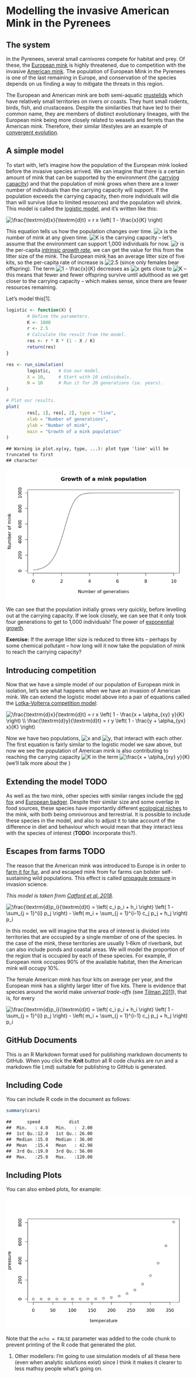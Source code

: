 Modelling the invasive American Mink in the Pyrenees
================

## The system

In the Pyrenees, several small carnivores compete for habitat and prey.
Of these, the [European
mink](https://en.wikipedia.org/wiki/European_mink) is highly threatened,
due to competition with the invasive [American
mink](https://en.wikipedia.org/wiki/American_mink). The population of
European Mink in the Pyrenees is one of the last remaining in Europe,
and conservation of the species depends on us finding a way to mitigate
the threats in this region.

The European and American mink are both semi-aquatic
[mustelids](https://en.wikipedia.org/wiki/Mustelidae) which have
relatively small territories on rivers or coasts. They hunt small
rodents, birds, fish, and crustaceans. Despite the similarities that
have led to their common name, they are members of distinct evolutionary
lineages, with the European mink being more closely related to weasels
and ferrets than the American mink. Therefore, their similar lifestyles
are an example of [convergent
evolution](https://en.wikipedia.org/wiki/Convergent_evolution).

## A simple model

To start with, let’s imagine how the population of the European mink
looked before the invasive species arrived. We can imagine that there is
a certain amount of mink that can be supported by the environment (the
[carrying capacity](https://en.wikipedia.org/wiki/Carrying_capacity))
and that the population of mink grows when there are a lower number of
individuals than the carrying capacity will support. If the population
exceeds the carrying capacity, then more individuals will die than will
survive (due to limited resources) and the population will shrink. This
model is called the [logistic
model](https://en.wikipedia.org/wiki/Logistic_function#In_ecology:_modeling_population_growth),
and it’s written like this:

  
![\\frac{\\textrm{d}x}{\\textrm{d}t} = 
r x \\left( 1 - \\frac{x}{K}
\\right)](https://latex.codecogs.com/png.image?%5Cdpi%7B110%7D&space;%5Cbg_white&space;%5Cfrac%7B%5Ctextrm%7Bd%7Dx%7D%7B%5Ctextrm%7Bd%7Dt%7D%20%3D%20%0A%20%20%20%20%20%20%20%20r%20x%20%5Cleft%28%201%20-%20%5Cfrac%7Bx%7D%7BK%7D%20%5Cright%29
"\\frac{\\textrm{d}x}{\\textrm{d}t} = 
        r x \\left( 1 - \\frac{x}{K} \\right)")  

This equation tells us how the population changes over time.
![x](https://latex.codecogs.com/png.image?%5Cdpi%7B110%7D&space;%5Cbg_white&space;x
"x") is the number of mink at any given time.
![K](https://latex.codecogs.com/png.image?%5Cdpi%7B110%7D&space;%5Cbg_white&space;K
"K") is the carrying capacity – let’s assume that the environment can
support 1,000 individuals for now.
![r](https://latex.codecogs.com/png.image?%5Cdpi%7B110%7D&space;%5Cbg_white&space;r
"r") is the per-capita [*intrinsic growth
rate*](https://en.wikipedia.org/wiki/Population_dynamics#Intrinsic_rate_of_increase),
we can get the value for this from the litter size of the mink. The
European mink has an average litter size of five kits, so the per-capita
rate of increase is
![2.5](https://latex.codecogs.com/png.image?%5Cdpi%7B110%7D&space;%5Cbg_white&space;2.5
"2.5") (since only females bear offspring). The term ![1 -
\\frac{x}{K}](https://latex.codecogs.com/png.image?%5Cdpi%7B110%7D&space;%5Cbg_white&space;1%20-%20%5Cfrac%7Bx%7D%7BK%7D
"1 - \\frac{x}{K}") decreases as
![x](https://latex.codecogs.com/png.image?%5Cdpi%7B110%7D&space;%5Cbg_white&space;x
"x") gets close to
![K](https://latex.codecogs.com/png.image?%5Cdpi%7B110%7D&space;%5Cbg_white&space;K
"K") – this means that fewer and fewer offspring survive until adulthood
as we get closer to the carrying capacity – which makes sense, since
there are fewer resources remaining.

Let’s model this\[1\].

``` r
logistic <- function(X) {
        # Define the parameters.
        K <- 1000
        r <- 2.5
        # Calculate the result from the model.
        res <- r * X * (1 - X / K)
        return(res)
}
```

``` r
res <- run_simulation(
        logistic,   # Use our model.
        X = 10,     # Start with 10 individuals.
        N = 10      # Run it for 20 generations (ie. years).
)
```

``` r
# Plot our results.
plot(
        res[, 1], res[, 2], type = "line",
        xlab = "Number of generations",
        ylab = "Number of mink",
        main = "Growth of a mink population"
)
```

    ## Warning in plot.xy(xy, type, ...): plot type 'line' will be truncated to first
    ## character

![](mink-invasion_files/figure-gfm/unnamed-chunk-4-1.png)<!-- -->

We can see that the population initially grows very quickly, before
levelling out at the carrying capacity. If we look closely, we can see
that it only took four generations to get to 1,000 individuals\! The
power of [exponential
growth](https://en.wikipedia.org/wiki/Exponential_growth#Biology).

**Exercise:** If the average litter size is reduced to three kits –
perhaps by some chemical pollutant – how long will it now take the
population of mink to reach the carrying capacity?

## Introducing competition

Now that we have a simple model of our population of European mink in
isolation, let’s see what happens when we have an invasion of American
mink. We can extend the logistic model above into a pair of equations
called the [Lotka-Volterra competition
model](https://en.wikipedia.org/wiki/Competitive_Lotka%E2%80%93Volterra_equations):

  
![
\\frac{\\textrm{d}x}{\\textrm{d}t} = 
r x \\left( 1 - \\frac{x + \\alpha\_{xy} y}{K} \\right) \\\\
\\frac{\\textrm{d}y}{\\textrm{d}t} = 
r y \\left( 1 - \\frac{y + \\alpha\_{yx} x}{K} \\right)
](https://latex.codecogs.com/png.image?%5Cdpi%7B110%7D&space;%5Cbg_white&space;%0A%5Cfrac%7B%5Ctextrm%7Bd%7Dx%7D%7B%5Ctextrm%7Bd%7Dt%7D%20%3D%20%0A%20%20%20%20%20%20%20%20r%20x%20%5Cleft%28%201%20-%20%5Cfrac%7Bx%20%2B%20%5Calpha_%7Bxy%7D%20y%7D%7BK%7D%20%5Cright%29%20%5C%5C%0A%5Cfrac%7B%5Ctextrm%7Bd%7Dy%7D%7B%5Ctextrm%7Bd%7Dt%7D%20%3D%20%0A%20%20%20%20%20%20%20%20r%20y%20%5Cleft%28%201%20-%20%5Cfrac%7By%20%2B%20%5Calpha_%7Byx%7D%20x%7D%7BK%7D%20%5Cright%29%0A
"
\\frac{\\textrm{d}x}{\\textrm{d}t} = 
        r x \\left( 1 - \\frac{x + \\alpha_{xy} y}{K} \\right) \\\\
\\frac{\\textrm{d}y}{\\textrm{d}t} = 
        r y \\left( 1 - \\frac{y + \\alpha_{yx} x}{K} \\right)
")  

Now we have two populations,
![x](https://latex.codecogs.com/png.image?%5Cdpi%7B110%7D&space;%5Cbg_white&space;x
"x") and
![y](https://latex.codecogs.com/png.image?%5Cdpi%7B110%7D&space;%5Cbg_white&space;y
"y"), that interact with each other. The first equation is fairly
similar to the logistic model we saw above, but now we see the
population of American mink is also contributing to reaching the
carrying capacity
![K](https://latex.codecogs.com/png.image?%5Cdpi%7B110%7D&space;%5Cbg_white&space;K
"K") in the term ![\\frac{x + \\alpha\_{xy}
y}{K}](https://latex.codecogs.com/png.image?%5Cdpi%7B110%7D&space;%5Cbg_white&space;%5Cfrac%7Bx%20%2B%20%5Calpha_%7Bxy%7D%20y%7D%7BK%7D
"\\frac{x + \\alpha_{xy} y}{K}") (we’ll talk more about the )

## Extending the model TODO

As well as the two mink, other species with similar ranges include the
[red fox](https://en.wikipedia.org/wiki/Red_fox) and [European
badger](https://en.wikipedia.org/wiki/European_badger). Despite their
similar size and some overlap in food sources, these species have
importantly different [ecological
niches](https://en.wikipedia.org/wiki/Ecological_niche) to the mink,
with both being omnivorous and terrestrial. It is possible to include
these species in the model, and also to adjust it to take account of the
difference in diet and behaviour which would mean that they interact
less with the species of interest (**TODO:** incorporate this?).

## Escapes from farms TODO

The reason that the American mink was introduced to Europe is in order
to [farm it for fur](https://en.wikipedia.org/wiki/Fur_farming), and and
escaped mink from fur farms can bolster self-sustaining wild
populations. This effect is called [propagule
pressure](https://en.wikipedia.org/wiki/Propagule_pressure) in invasion
science.

*This model is taken from [Catford et
al. 2018](http://www.nature.com/articles/s41467-018-04491-3)*.

  
![\\frac{\\textrm{d}p\_i}{\\textrm{d}t} = 
\\left( c\_i p\_i + h\_i \\right) \\left( 1 - \\sum\_{j = 1}^{i} p\_j
\\right) -
\\left( m\_i + \\sum\_{j = 1}^{i-1} c\_j p\_j + h\_j \\right)
p\_i](https://latex.codecogs.com/png.image?%5Cdpi%7B110%7D&space;%5Cbg_white&space;%5Cfrac%7B%5Ctextrm%7Bd%7Dp_i%7D%7B%5Ctextrm%7Bd%7Dt%7D%20%3D%20%0A%20%20%20%20%20%20%20%20%5Cleft%28%20c_i%20p_i%20%2B%20h_i%20%5Cright%29%20%5Cleft%28%201%20-%20%5Csum_%7Bj%20%3D%201%7D%5E%7Bi%7D%20p_j%20%5Cright%29%20-%0A%20%20%20%20%20%20%20%20%5Cleft%28%20m_i%20%2B%20%5Csum_%7Bj%20%3D%201%7D%5E%7Bi-1%7D%20c_j%20p_j%20%2B%20h_j%20%5Cright%29%20p_i
"\\frac{\\textrm{d}p_i}{\\textrm{d}t} = 
        \\left( c_i p_i + h_i \\right) \\left( 1 - \\sum_{j = 1}^{i} p_j \\right) -
        \\left( m_i + \\sum_{j = 1}^{i-1} c_j p_j + h_j \\right) p_i")  

In this model, we will imagine that the area of interest is divided into
territories that are occupied by a single member of one of the species.
In the case of the mink, these territories are usually 1-6km of
riverbank, but can also include ponds and coastal areas. We will model
the proportion of the region that is occupied by each of these species.
For example, if European mink occupies 90% of the available habitat,
then the American mink will occupy 10%.

The female American mink has four kits on average per year, and the
European mink has a slightly larger litter of five kits. There is
evidence that species around the world make *universal trade-offs* (see
[Tilman 2011](https://www.journals.uchicago.edu/doi/10.1086/661245)),
that is, for every

  
![\\frac{\\textrm{d}p\_i}{\\textrm{d}t} = 
\\left( c\_i p\_i + h\_i \\right) \\left( 1 - \\sum\_{j = 1}^{i} p\_j
\\right) -
\\left( m\_i + \\sum\_{j = 1}^{i-1} c\_j p\_j + h\_j \\right)
p\_i](https://latex.codecogs.com/png.image?%5Cdpi%7B110%7D&space;%5Cbg_white&space;%5Cfrac%7B%5Ctextrm%7Bd%7Dp_i%7D%7B%5Ctextrm%7Bd%7Dt%7D%20%3D%20%0A%20%20%20%20%20%20%20%20%5Cleft%28%20c_i%20p_i%20%2B%20h_i%20%5Cright%29%20%5Cleft%28%201%20-%20%5Csum_%7Bj%20%3D%201%7D%5E%7Bi%7D%20p_j%20%5Cright%29%20-%0A%20%20%20%20%20%20%20%20%5Cleft%28%20m_i%20%2B%20%5Csum_%7Bj%20%3D%201%7D%5E%7Bi-1%7D%20c_j%20p_j%20%2B%20h_j%20%5Cright%29%20p_i
"\\frac{\\textrm{d}p_i}{\\textrm{d}t} = 
        \\left( c_i p_i + h_i \\right) \\left( 1 - \\sum_{j = 1}^{i} p_j \\right) -
        \\left( m_i + \\sum_{j = 1}^{i-1} c_j p_j + h_j \\right) p_i")  

## GitHub Documents

This is an R Markdown format used for publishing markdown documents to
GitHub. When you click the **Knit** button all R code chunks are run and
a markdown file (.md) suitable for publishing to GitHub is generated.

## Including Code

You can include R code in the document as follows:

``` r
summary(cars)
```

    ##      speed           dist       
    ##  Min.   : 4.0   Min.   :  2.00  
    ##  1st Qu.:12.0   1st Qu.: 26.00  
    ##  Median :15.0   Median : 36.00  
    ##  Mean   :15.4   Mean   : 42.98  
    ##  3rd Qu.:19.0   3rd Qu.: 56.00  
    ##  Max.   :25.0   Max.   :120.00

## Including Plots

You can also embed plots, for example:

![](mink-invasion_files/figure-gfm/pressure-1.png)<!-- -->

Note that the `echo = FALSE` parameter was added to the code chunk to
prevent printing of the R code that generated the plot.

1.  Other modellers: I’m going to use simulation models of all these
    here (even when analytic solutions exist) since I think it makes it
    clearer to less mathsy people what’s going on.
